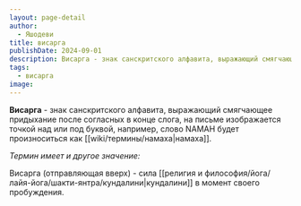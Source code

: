 ```yaml
---
layout: page-detail
author:
  - Яшодеви
title: висарга
publishDate: 2024-09-01
description: Висарга - знак санскритского алфавита, выражающий смягчающее придыхание после согласных в конце слога, на письме изображается точкой над или под буквой, например, слово namah будет произноситься как намаха.
tags:
  - висарга
image:
---
```

**Висарга** - знак санскритского алфавита, выражающий смягчающее придыхание после согласных в конце слога, на письме изображается точкой над или под буквой, например, слово NAMAH будет произноситься как [[wiki/термины/намаха|намаха]].

*Термин имеет и другое значение:*

Висарга (отправляющая вверх) - сила [[религия и философия/йога/лайя-йога/шакти-янтра/кундалини|кундалини]] в момент своего пробуждения.

